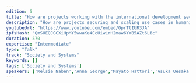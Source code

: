 ```yaml
---
edition: 5
title: "How are projects working with the international development sector? Perspectives from Ukiyo Conference"
description: "How are projects securing and scaling use cases in humanitarianism, working with the international development sector and better understanding the needs, risks and challenges of end-users?Hear from the people & projects:- use cases in direct cash transfers, digital identity, community currencies by projects + aid organisations. -  researcher perspectives on design, data, privacy and the risks and challenges of deploying emerging technology.- feedback loops with the communities projects intend to serve to understand and test the needs, complexities and impacts of solutions being designed and built. [Ukiyo Conference occurs the day before Devcon in Osaka with the aim of designing and deploying solutions that consider the consequences and complexity of emerging technology.]"
youtubeUrl: "https://www.youtube.com/embed/OprTtIUR3JA"
ipfsHash: "QmSUEQJGCXiHpMY5wwaKe4CcUiwLrH2maw6YW85AZt6LBc"
duration: 570
expertise: "Intermediate"
type: "Talk"
track: "Society and Systems"
keywords: []
tags: ['Society and Systems']
speakers: ['Kelsie Naben','Anna George','Mayato Hattori','Asuka Uesaka']
---
```


